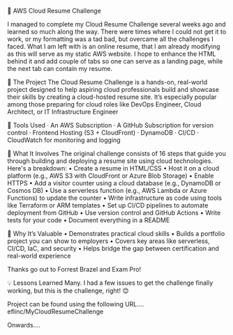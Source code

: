 🚀 AWS Cloud Resume Challenge

I managed to complete my Cloud Resume Challenge several weeks ago and learned so much along the way. There were times where I could not get it to work, or my formatting was a tad bad, but overcame all the challenges I faced. What I am left with is an online resume, that I am already modifying as this will serve as my static AWS website. I hope to enhance the HTML behind it and add couple of tabs so one can serve as a landing page, while the next tab can contain my resume.

🔧 The Project
The Cloud Resume Challenge is a hands-on, real-world project designed to help aspiring cloud professionals build and showcase their skills by creating a cloud-hosted resume site. It’s especially popular among those preparing for cloud roles like DevOps Engineer, Cloud Architect, or IT Infrastructure Engineer 

 🔧 Tools Used
 · An AWS Subscription
·  A GitHub Subscription for version control
·  Frontend Hosting (S3 + CloudFront)
·  DynamoDB
·  CI/CD
·  CloudWatch for monitoring and logging
 
 🧱 What It Involves
The original challenge consists of 16 steps that guide you through building and deploying a resume site using cloud technologies. Here's a breakdown:
•	Create a resume in HTML/CSS
•	Host it on a cloud platform (e.g., AWS S3 with CloudFront or Azure Blob Storage)
•	Enable HTTPS
•	Add a visitor counter using a cloud database (e.g., DynamoDB or Cosmos DB)
•	Use a serverless function (e.g., AWS Lambda or Azure Functions) to update the counter
•	Write infrastructure as code using tools like Terraform or ARM templates
•	Set up CI/CD pipelines to automate deployment from GitHub
•	Use version control and GitHub Actions
•	Write tests for your code
•	Document everything in a README

 🌌 Why It’s Valuable
•	Demonstrates practical cloud skills
•	Builds a portfolio project you can show to employers
•	Covers key areas like serverless, CI/CD, IaC, and security
•	Helps bridge the gap between certification and real-world experience

Thanks go out to Forrest Brazel and Exam Pro!

💡 Lessons Learned
Many. I had a few issues to get the challenge finally working, but this is the challenge, right! 😊

Project can be found using the following URL….
eflinc/MyCloudResumeChallenge

Onwards….


